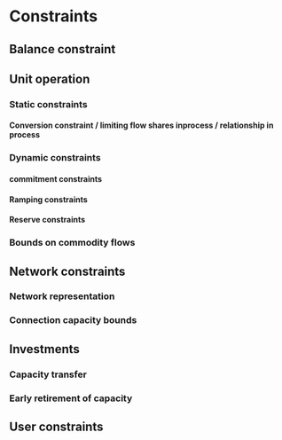 # Constraints

## Balance constraint

## Unit operation

### Static constraints

#### Conversion constraint / limiting flow shares inprocess / relationship in process

### Dynamic constraints

#### commitment constraints

#### Ramping constraints

#### Reserve constraints

### Bounds on commodity flows

## Network constraints

### Network representation

### Connection capacity bounds

## Investments

### Capacity transfer

### Early retirement of capacity

## User constraints

